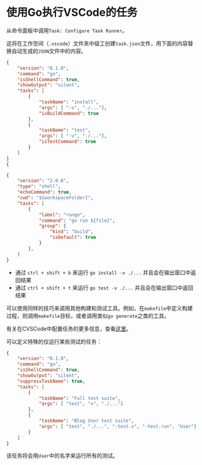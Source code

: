 # 使用Go执行VSCode的任务

从命令面板中调用`Task: Configure Task Runner`。

这将在工作空间（`.vscode`）文件夹中级工创建`task.json`文件，用下面的内容替换自动生成的`JSON`文件中的内容。

```JSON
{
    "version": "0.1.0",
    "command": "go",
    "isShellCommand": true,
    "showOutput": "silent",
    "tasks": [
        {
            "taskName": "install",
            "args": [ "-v", "./..."],
            "isBuildCommand": true
        },
        {
            "taskName": "test",
            "args": [ "-v", "./..."],
            "isTestCommand": true
        }
    ]
}
{
```

```json
{
    "version": "2.0.0",
    "type": "shell",
    "echoCommand": true,
    "cwd": "${workspaceFolder}",
    "tasks": [
        {
            "label": "rungo",
            "command": "go run ${file}",
            "group": {
                "kind": "build",
                "isDefault": true
            }
        },
    ]
}
```

- 通过 `ctrl + shift + b` 来运行 `go install -v ./...` 并且会在输出窗口中返回结果
- 通过  `ctrl + shift + t` 来运行 `go test -v ./...` 并且会在输出窗口中返回结果

可以使用同样的技巧来调用其他构建和测试工具。例如，在`makefile`中定义构建过程，则调用`makefile`目标，或者调用类似`go generate`之类的工具。

有关在CVSCode中配置任务的更多信息，查看[这里](https://code.visualstudio.com/docs/editor/tasks.)。

可以定义特殊的仅运行某些测试的任务：

```json
{
    "version": "0.1.0",
    "command": "go",
    "isShellCommand": true,
    "showOutput": "silent",
    "suppressTaskName": true,
    "tasks": [
        {
            "taskName": "Full test suite",
            "args": [ "test", "v", "./..."]
        },
        {
            "taskName": "Blog User test suite",
            "args": [ "test", "./...", "-test.v", "-test.run", "User"]
        }
    ]
}
```

该任务将会用`User`中的名字来运行所有的测试。

